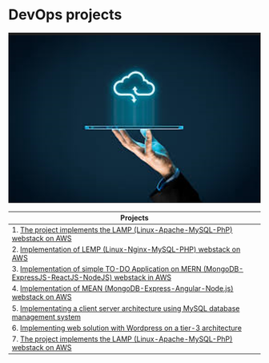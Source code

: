 # DevOps projects

![Cover image](./project-images/cloud-cloud.png)

| Projects |
| ---------------------- |
| 1. [The project implements the LAMP (Linux-Apache-MySQL-PhP) webstack on AWS](https://github.com/omotayoofere/DevOps-Projects/tree/main/project-one/project1.md) |
| 2. [Implementation of LEMP (Linux-Nginx-MySQL-PHP) webstack on AWS](https://github.com/omotayoofere/DevOps-Projects/tree/main/project-two/project2.md) |
| 3. [Implementation of simple TO-DO Application on MERN (MongoDB-ExpressJS-ReactJS-NodeJS) webstack in AWS](https://github.com/omotayoofere/DevOps-Projects/tree/main/project-three/project3.md) |
| 4. [Implementation of MEAN (MongoDB-Express-Angular-Node.js) webstack on AWS](https://github.com/omotayoofere/DevOps-Projects/tree/main/project-four/project4.md) |
| 5. [Implementating a client server architecture using MySQL database management system](https://github.com/omotayoofere/DevOps-Projects/blob/main/project-five/project5.md) |
| 6. [Implementing web solution with Wordpress on a tier-3 architecture](https://github.com/omotayoofere/DevOps-Projects/tree/main/project-six/project6.md) |
| 7. [The project implements the LAMP (Linux-Apache-MySQL-PhP) webstack on AWS](https://github.com/omotayoofere/DevOps-Projects/tree/main/project-seven/project7.md) |
